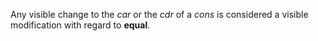  

Any visible change to the *car* or the *cdr* of a *cons* is considered a visible modification with regard to **equal**. 


